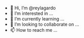 - 👋 Hi, I’m @reylagardo
- 👀 I’m interested in ...
- 🌱 I’m currently learning ...
- 💞️ I’m looking to collaborate on ...
- 📫 How to reach me ...

<!---
reylagardo/reylagardo is a ✨ special ✨ repository because its `README.md` (this file) appears on your GitHub profile.
You can click the Preview link to take a look at your changes.
--->
